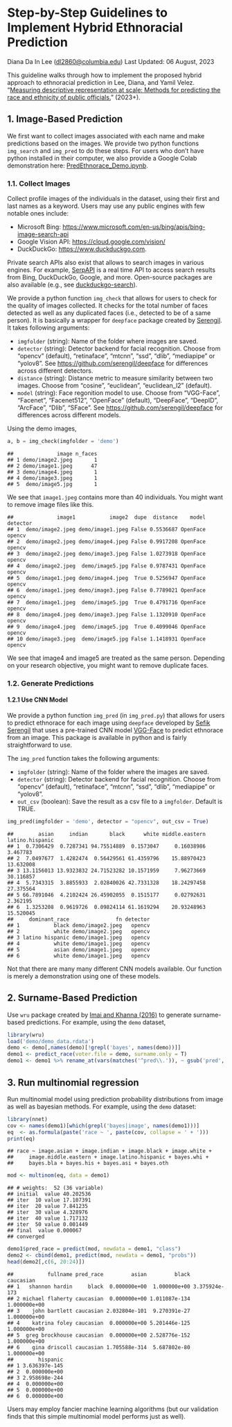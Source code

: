 Step-by-Step Guidelines to Implement Hybrid Ethnoracial Prediction
================
Diana Da In Lee (<dl2860@columbia.edu>)
Last Updated: 06 August, 2023

This guideline walks through how to implement the proposed hybrid
approach to ethnoracial prediction in Lee, Diana, and Yamil Velez.
“[Measuring descriptive representation at scale: Methods for predicting
the race and ethnicity of public officials.](https://osf.io/tpsv6/)”
(2023+).

## 1. Image-Based Prediction

We first want to collect images associated with each name and make
predictions based on the images. We provide two python functions
`img_search` and `img_pred` to do these steps. For users who don’t have
python installed in their computer, we also provide a Google Colab
demonstration here:
[PredEthnorace_Demo.ipynb](https://github.com/DianaDaInLee/PredEthnorace/blob/main/PredEthnorace_Demo.ipynb).

### 1.1. Collect Images

Collect profile images of the individuals in the dataset, using their
first and last names as a keyword. Users may use any public engines with
few notable ones include:

- Microsoft Bing:
  <https://www.microsoft.com/en-us/bing/apis/bing-image-search-api>
- Google Vision API: <https://cloud.google.com/vision/>
- DuckDuckGo: <https://www.duckduckgo.com>.

Private search APIs also exist that allows to search images in various
engines. For example, [SerpAPI](https://serpapi.com/images-results) is a
real time API to access search results from Bing, DuckDuckGo, Google,
and more. Open-source packages are also available (e.g., see
[duckduckgo-search](https://pypi.org/project/duckduckgo-search/)).

We provide a python function `img_check` that allows for users to check
for the quality of images collected. It checks for the total number of
faces detected as well as any duplicated faces (i.e., detected to be of
a same person). It is basically a wrapper for `deepface` package created
by [Serengil](https://github.com/serengil/deepface). It takes following
arguments:

- `imgfolder` (string): Name of the folder where images are saved.
- `detector` (string): Detector backend for facial recognition. Choose
  from “opencv” (default), “retinaface”, “mtcnn”, “ssd”, “dlib”,
  “mediapipe” or “yolov8”. See <https://github.com/serengil/deepface>
  for differences across different detectors.
- `distance` (string): Distance metric to measure similarity between two
  images. Choose from “cosine”, “euclidean”, “euclidean_l2” (default).
- `model` (string): Face regonition model to use. Choose from
  “VGG-Face”, “Facenet”, “Facenet512”, “OpenFace” (default), “DeepFace”,
  “DeepID”, “ArcFace”, “Dlib”, “SFace”. See
  <https://github.com/serengil/deepface> for differences across
  different models.

Using the demo images,

``` python
a, b = img_check(imgfolder = 'demo')
```

    ##              image n_faces
    ## 1 demo/image2.jpeg       1
    ## 2 demo/image1.jpeg      47
    ## 3 demo/image4.jpeg       1
    ## 4 demo/image3.jpeg       1
    ## 5  demo/image5.jpg       1

We see that `image1.jpeg` contains more than 40 individuals. You might
want to remove image files like this.

    ##              image1           image2  dupe  distance    model detector
    ## 1  demo/image2.jpeg demo/image1.jpeg False 0.5536687 OpenFace   opencv
    ## 2  demo/image2.jpeg demo/image4.jpeg False 0.9917208 OpenFace   opencv
    ## 3  demo/image2.jpeg demo/image3.jpeg False 1.0273918 OpenFace   opencv
    ## 4  demo/image2.jpeg  demo/image5.jpg False 0.9787431 OpenFace   opencv
    ## 5  demo/image1.jpeg demo/image4.jpeg  True 0.5256947 OpenFace   opencv
    ## 6  demo/image1.jpeg demo/image3.jpeg False 0.7789021 OpenFace   opencv
    ## 7  demo/image1.jpeg  demo/image5.jpg  True 0.4791716 OpenFace   opencv
    ## 8  demo/image4.jpeg demo/image3.jpeg False 1.1320910 OpenFace   opencv
    ## 9  demo/image4.jpeg  demo/image5.jpg  True 0.4099046 OpenFace   opencv
    ## 10 demo/image3.jpeg  demo/image5.jpg False 1.1418931 OpenFace   opencv

We see that image4 and image5 are treated as the same person. Depending
on your research objective, you might want to remove duplicate faces.

### 1.2. Generate Predictions

#### 1.2.1 Use CNN Model

We provide a python function `img_pred` (in `img_pred.py`) that allows
for users to predict ethnorace for each image using `deepface` developed
by [Sefik Serengil](https://github.com/serengil/deepface) that uses a
pre-trained CNN model
[VGG-Face](https://sefiks.com/2018/08/06/deep-face-recognition-with-keras/)
to predict ethnorace from an image. This package is available in python
and is fairly straightforward to use.

The `img_pred` function takes the following arguments:

- `imgfolder` (string): Name of the folder where the images are saved.
- `detector` (string): Detector backend for facial recognition. Choose
  from “opencv” (default), “retinaface”, “mtcnn”, “ssd”, “dlib”,
  “mediapipe” or “yolov8”.
- `out_csv` (boolean): Save the result as a csv file to a `imgfolder`.
  Default is TRUE.

``` python
img_pred(imgfolder = 'demo', detector = "opencv", out_csv = True)
```

    ##        asian     indian       black      white middle.eastern latino.hispanic
    ## 1  0.7306429  0.7287341 94.75514889  0.1573047     0.16038986        3.467783
    ## 2  7.0497677  1.4282474  0.56429561 61.4359796    15.88970423       13.632008
    ## 3 13.1156013 13.9323832 24.71523282 10.1571959     7.96273669       30.116857
    ## 4  5.7343315  3.8855933  2.02840026 42.7331328    18.24297458       27.375564
    ## 5 66.7891046  4.2102424 26.45902055  0.1515177     0.02792631        2.362195
    ## 6  1.3253208  0.9619726  0.09824114 61.1619294    20.93248963       15.520045
    ##     dominant_race               fn detector
    ## 1           black demo/image2.jpeg   opencv
    ## 2           white demo/image2.jpeg   opencv
    ## 3 latino hispanic demo/image1.jpeg   opencv
    ## 4           white demo/image1.jpeg   opencv
    ## 5           asian demo/image1.jpeg   opencv
    ## 6           white demo/image1.jpeg   opencv

Not that there are many many different CNN models available. Our
function is merely a demonstration using one of these models.

## 2. Surname-Based Prediction

Use `wru` package created by [Imai and Khanna
(2016)](https://imai.fas.harvard.edu/research/race.html) to generate
surname-based predictions. For example, using the `demo` dataset,

``` r
library(wru)
load('demo/demo_data.rdata')
demo <- demo[,names(demo)[!grepl('bayes', names(demo))]]
demo1 <- predict_race(voter.file = demo, surname.only = T)
demo1 <- demo1 %>% rename_at(vars(matches('^pred\\.')), ~ gsub('pred', 'bayes', .x))
```

## 3. Run multinomial regression

Run multinomial model using prediction probability distributions from
image as well as bayesian methods. For example, using the `demo`
dataset:

``` r
library(nnet)
cov <- names(demo1)[which(grepl('bayes|image', names(demo1)))]
eq  <- as.formula(paste('race ~ ', paste(cov, collapse = ' + ')))
print(eq)
```

    ## race ~ image.asian + image.indian + image.black + image.white + 
    ##     image.middle.eastern + image.latino.hispanic + bayes.whi + 
    ##     bayes.bla + bayes.his + bayes.asi + bayes.oth

``` r
mod <- multinom(eq, data = demo1)
```

    ## # weights:  52 (36 variable)
    ## initial  value 40.202536 
    ## iter  10 value 17.107391
    ## iter  20 value 7.841235
    ## iter  30 value 4.328976
    ## iter  40 value 1.717132
    ## iter  50 value 0.001449
    ## final  value 0.000067 
    ## converged

``` r
demo1$pred_race = predict(mod, newdata = demo1, "class")
demo2 <- cbind(demo1, predict(mod, newdata = demo1, "probs"))
head(demo2[,c(6, 20:24)])
```

    ##           fullname pred_race         asian         black     caucasian
    ## 1   shannon hardin     black  0.000000e+00  1.000000e+00 3.375924e-173
    ## 2 michael flaherty caucasian  0.000000e+00 1.011087e-134  1.000000e+00
    ## 3    john bartlett caucasian 2.032804e-101  9.270391e-27  1.000000e+00
    ## 4    katrina foley caucasian  0.000000e+00 5.201446e-125  1.000000e+00
    ## 5  greg brockhouse caucasian  0.000000e+00 2.528776e-152  1.000000e+00
    ## 6    gina driscoll caucasian 1.705588e-314  5.687802e-80  1.000000e+00
    ##        hispanic
    ## 1 3.636397e-145
    ## 2  0.000000e+00
    ## 3 2.958698e-244
    ## 4  0.000000e+00
    ## 5  0.000000e+00
    ## 6  0.000000e+00

Users may employ fancier machine learning algorithms (but our validation
finds that this simple multinomial model performs just as well).
